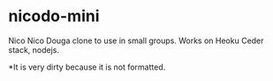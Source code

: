 nicodo-mini
===========

Nico Nico Douga clone to use in small groups.
Works on Heoku Ceder stack, nodejs.

*It is very dirty because it is not formatted.
